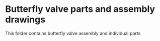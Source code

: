 # Butterfly valve parts and assembly drawings

This folder contains butterfly valve assembly and individual parts
